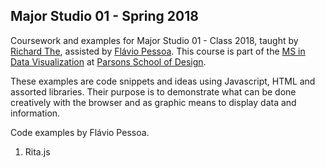 ## Major Studio 01 - Spring 2018
Coursework and examples for Major Studio 01 - Class 2018, taught by [Richard The](http://www.richardthe.com/), assisted by [Flávio Pessoa](http://www.flaviopessoa.com.br/). This course is part of the [MS in Data Visualization](https://github.com/visualizedata) at [Parsons School of Design](https://www.newschool.edu/parsons/).


These examples are code snippets and ideas using Javascript, HTML and assorted libraries. Their purpose is to demonstrate what can be done creatively with the browser and as graphic means to display data and information.

Code examples by Flávio Pessoa.

01. Rita.js
